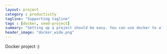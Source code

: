 ```yaml
---
layout: project
category : productivity
tagline: "Supporting tagline"
tags : [docker, seed-project]
summary: "Setting up a project should be easy. You can use docker to allow others to get your project running in just one command."
header_image: "docker_wide.png"
---
```


Docker project :)